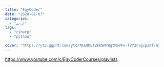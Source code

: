 ```yaml
---
title: "EgyCoder"
date: "2020-01-07"
categories:
  - "عربي"
tags:
  - "csharp"
  - "python"

cover: "https://yt3.ggpht.com/ytc/AKedOLTZkbSMPBgtMpVFn-fVY2nvgvpsXf-ny-tqtoNtTQ=s88-c-k-c0x00ffffff-no-rj"
---
```


https://www.youtube.com/c/EgyCoderCourses/playlists
